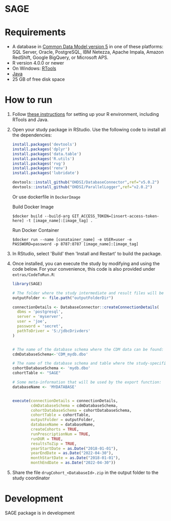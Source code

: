 # SAGE

Requirements
============

- A database in [Common Data Model version 5](https://github.com/OHDSI/CommonDataModel) in one of these platforms: SQL Server, Oracle, PostgreSQL, IBM Netezza, Apache Impala, Amazon RedShift, Google BigQuery, or Microsoft APS.
- R version 4.0.0 or newer
- On Windows: [RTools](http://cran.r-project.org/bin/windows/Rtools/)
- [Java](http://java.com)
- 25 GB of free disk space

How to run
==========
1. Follow [these instructions](https://ohdsi.github.io/Hades/rSetup.html) for setting up your R environment, including RTools and Java.

2. Open your study package in RStudio. Use the following code to install all the dependencies:

	```r
	install.packages('devtools')
	install.packages('dplyr')
	install.packages('data.table')
	install.packages('R.utils')
	install.packages('rvg')
	install.packages('renv')
	install.packages('lubridate')

	devtools::install_github("OHDSI/DatabaseConnector",ref="v5.0.2")
	devtools::install_github("OHDSI/ParallelLogger",ref="v2.0.2")
	```
	
	Or use dockerfile in `DockerImage`

	Build Docker Image
	```
	$docker build --build-arg GIT_ACCESS_TOKEN=[insert-access-token-here] -t [image_name]:[image_tag] .
	```
	Run Docker Container
	```
	$docker run --name [conatainer_name] -e USER=user -e PASSWORD=password -p 8787:8787 [image_name]:[image_tag]
	```

3. In RStudio, select 'Build' then 'Install and Restart' to build the package.

4. Once installed, you can execute the study by modifying and using the code below. For your convenience, this code is also provided under `extras/CodeToRun.R`:

	```r
	library(SAGE)

	# The folder where the study intermediate and result files will be written:
	outputFolder <- file.path("outputFolderDir")

	connectionDetails <- DatabaseConnector::createConnectionDetails(
	  dbms = 'postgresql',
	  server = 'myserver',
	  user = 'joe',
	  password = 'secret',
	  pathToDriver = 'S:/jdbcDrivders'
	)


	# The name of the database schema where the CDM data can be found:
	cdmDatabaseSchema<-'CDM_mydb.dbo'

	# The name of the database schema and table where the study-specific cohorts will be instantiated:
	cohortDatabaseSchema <- 'mydb.dbo'
	cohortTable <- "SAGE"

	# Some meta-information that will be used by the export function:
	databaseName <- 'MYDATABASE'


	execute(connectionDetails = connectionDetails,
	        cdmDatabaseSchema = cdmDatabaseSchema,
	        cohortDatabaseSchema = cohortDatabaseSchema,
	        cohortTable = cohortTable,
	        outputFolder = outputFolder,
	        databaseName = databaseName,
	        createCohorts = TRUE,
	        runPrescriptionNum = TRUE,
	        runDUR = TRUE,
	        resultsToZip = TRUE,
            yearStartDate = as.Date("2018-01-01"),
            yearEndDate = as.Date("2022-04-30"),
            monthStartDate = as.Date("2018-01-01"),
            monthEndDate = as.Date("2022-04-30"))

	```

5. Share the file ```drugCohort_<DatabaseId>.zip``` in the output folder to the study coordinator

Development
===========
SAGE package is in development

